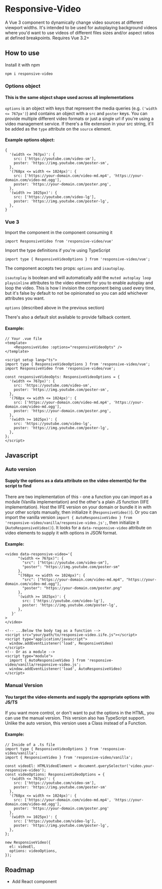 # Responsive-Video

A Vue 3 component to dynamically change video sources at different viewport widths. 
It's intended to be used for autoplaying background videos where you'd want to use videos of different files sizes and/or aspect ratios at defined breakpoints. Requires Vue 3.2+

## How to use
Install it with npm

`npm i responsive-video`

### Options object
#### This is the same object shape used across all implementations
`options` is an object with keys that represent the media queries (e.g. `('width <= 767px')`) and contains an object with a `src` and `poster` keys. You can provide multiple different video formats or just a single url if you're using a video management service. If there's a file extension in your src string, it'll be added as the `type` attribute on the `source` element.

#### Example options object:

```
{
  '(width <= 767px)': {
    src: ['https://youtube.com/video-sm'],
    poster: 'https://img.youtube.com/poster-sm',
  },
  '(768px <= width <= 1024px)': {
    src: ['https://your-domain.com/video-md.mp4', 'https://your-domain.com/video-md.ogg'],
    poster: 'https://your-domain.com/poster.png',
  },
  '(width >= 1025px)': {
    src: ['https://youtube.com/video-lg'],
    poster: 'https://img.youtube.com/poster-lg',
  },
}
```

### Vue 3
Import the component in the component consuming it

`import ResponsiveVideo from 'responsive-video/vue'`

Import the type definitions if you're using TypeScript

`import type { ResponsiveVideoOptions } from 'responsive-video/vue';`

The component accepts two props: `options` and `isautoplay`.

`isautoplay` is boolean and will automatically add the `muted autoplay loop playsinline` attributes to the video element for you to enable autoplay and loop the video. This is how I invision the component being used every time, but it's false by default to not be opinionated so you can add whichever attributes you want.

`options` (described above in the previous section)

There's also a default slot available to provide fallback content.

#### Example:

```
// Your .vue file
<template>
    <ResponsiveVideo :options="responsiveVideoOpts" />
</template>

<script setup lang="ts">
import type { ResponsiveVideoOptions } from 'responsive-video/vue';
import ResponsiveVideo from 'responsive-video/vue';

const responsiveVideoOpts: ResponsiveVideoOptions = {
  '(width <= 767px)': {
    src: 'https://youtube.com/video-sm',
    poster: 'https://img.youtube.com/poster-sm',
  },
  '(768px <= width <= 1024px)': {
    src: ['https://your-domain.com/video-md.mp4', 'https://your-domain.com/video-md.ogg'],
    poster: 'https://your-domain.com/poster.png',
  },
  '(width >= 1025px)': {
    src: 'https://youtube.com/video-lg',
    poster: 'https://img.youtube.com/poster-lg',
  },
};
</script>
```

## Javascript

### Auto version
#### Supply the options as a data attribute on the video element(s) for the script to find

There are two implementation of this - one a function you can import as a module (Vanilla implementation) and the other's a plain JS function (IIFE implementation). Host the IIFE version on your domain or bundle it in with your other scripts manually, then initialize it (`ResponsiveVideo()`). Or you can import the vanilla version `import { AutoResponsiveVideo } from 'responsive-video/vanilla/responsive-video.js';`, then initialize it (`AutoResponsiveVideo()`).
It looks for a `data-responsive-video` attribute on video elements to supply it with options in JSON format. 

#### Example:
```
<video data-responsive-video='{
      "(width <= 767px)": {
        "src": ["https://youtube.com/video-sm"],
        "poster": "https://img.youtube.com/poster-sm"
      },
      "(768px <= width <= 1024px)": {
        "src": ["https://your-domain.com/video-md.mp4", "https://your-domain.com/video-md.ogg"],
        "poster": "https://your-domain.com/poster.png"
      },
      '(width >= 1025px)': {
        src: ['https://youtube.com/video-lg'],
        poster: 'https://img.youtube.com/poster-lg',
      },
   }'
>
</video>

<!-- ...Below the body tag as a function -->
<script src="your/path/to/responsive-video.iife.js"></script>
<script type="application/javascript">
  window.addEventListener('load', ResponsiveVideo)
</script>
<!-- Or as a module -->
<script type="module">
  import { AutoResponsiveVideo } from 'responsive-video/vanilla/responsive-video.js';
  window.addEventListener('load', AutoResponsiveVideo)
</script>
```
### Manual Version
#### You target the video elements and supply the appropriate options with JS/TS
If you want more control, or don't want to put the options in the HTML, you can use the manual version. This version also has TypeScript support. Unlike the auto version, this version uses a Class instead of a Function. 

#### Example:
```
// Inside of a .ts file
import type { ResponsiveVideoOptions } from 'responsive-video/vanilla';
import { ResponsiveVideo } from 'responsive-video/vanilla';

const videoEl: HTMLVideoElement = document.querySelector('video.your-responsive-video');
const videoOptions: ResponsiveVideoOptions = {
  '(width <= 767px)': {
    src: ['https://youtube.com/video-sm'],
    poster: 'https://img.youtube.com/poster-sm'
  },
  '(768px <= width <= 1024px)': {
    src: ['https://your-domain.com/video-md.mp4', 'https://your-domain.com/video-md.ogg'],
    poster: 'https://your-domain.com/poster.png'
  },
  '(width >= 1025px)': {
    src: ['https://youtube.com/video-lg'],
    poster: 'https://img.youtube.com/poster-lg',
  },
};

new ResponsiveVideo({ 
  el: videoEl, 
  options: videoOptions,
});
```

## Roadmap

- Add React component
